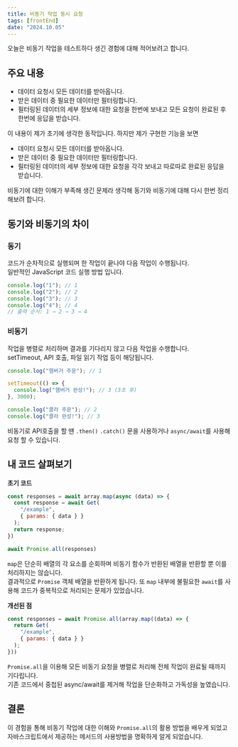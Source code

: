 ```yaml
---
title: 비동기 작업 동시 요청
tags: [frontEnd]
date: "2024.10.05"
---
```

오늘은 비동기 작업을 테스트하다 생긴 경험에 대해 적어보려고 합니다.

## 주요 내용
- 데이터 요청시 모든 데이터를 받아옵니다.
- 받은 데이터 중 필요한 데이터만 필터링합니다.
- 필터링된 데이터의 세부 정보에 대한 요청을 한번에 보내고 모든 요청이 완료된 후 한번에 응답을 받습니다.

이 내용이 제가 초기에 생각한 동작입니다. 하지만 제가 구현한 기능을 보면 

- 데이터 요청시 모든 데이터를 받아옵니다.
- 받은 데이터 중 필요한 데이터만 필터링합니다.
- 필터링된 데이터의 세부 정보에 대한 요청을 각각 보내고 따로따로 완료된 응답을 받습니다.

비동기에 대한 이해가 부족해 생긴 문제라 생각해 동기와 비동기에 대해 다시 한번 정리해보려 합니다.

## 동기와 비동기의 차이
### 동기
코드가 순차적으로 실행되며 한 작업이 끝나야 다음 작업이 수행됩니다.  
일반적인 JavaScript 코드 실행 방법 입니다.
```javascript
console.log("1"); // 1
console.log("2"); // 2
console.log("3"); // 3
console.log("4"); // 4
// 출력 순서: 1 → 2 → 3 → 4
```
### 비동기
작업을 병렬로 처리하며 결과를 기다리지 않고 다음 작업을 수행합니다.  
setTimeout, API 호출, 파일 읽기 작업 등이 해당됩니다.
```javascript
console.log("햄버거 주문"); // 1

setTimeout(() => {
  console.log("햄버거 완성!"); // 3 (3초 후)
}, 3000);

console.log("콜라 주문"); // 2
console.log("콜라 완성!"); // 3
```
비동기로 API호출을 할 땐 `.then()` `.catch()` 문을 사용하거나 `async/await`를 사용해 요청
할 수 있습니다.

## 내 코드 살펴보기 
**초기 코드**
```javascript
const responses = await array.map(async (data) => {
  const response = await Get(
    "/example",
    { params: { data } }
  );
  return response; 
})

await Promise.all(responses)
```
`map`은 단순히 배열의 각 요소를 순회하며 비동기 함수가 반환된 배열을 반환할 뿐 이를 처리하지는 않습니다.  
결과적으로 `Promise` 객체 배열을 반환하게 됩니다. 또 `map` 내부에 불필요한 `await`를 사용해 코드가 중복적으로 
처리되는 문제가 있었습니다. 

**개선된 점**

```javascript
const responses = await Promise.all(array.map((data) => {
  return Get(
    "/example",
    { params: { data } }
  );
}))
```
`Promise.all`을 이용해 모든 비동기 요청을 병렬로 처리해 전체 작업이 완료될 때까지 기다립니다.  
기존 코드에서 중첩된 async/await를 제거해 작업을 단순화하고 가독성을 높였습니다.

## 결론
이 경험을 통해 비동기 작업에 대한 이해와 `Promise.all`의 활용 방법을 배우게 되었고 자바스크립트에서 제공하는 
메서드의 사용방법을 명확하게 알게 되었습니다.